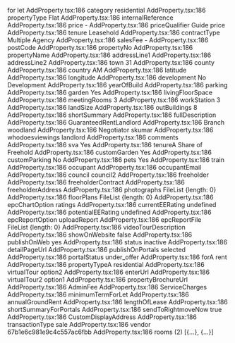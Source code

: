 for let
AddProperty.tsx:186 category residential
AddProperty.tsx:186 propertyType Flat
AddProperty.tsx:186 internalReference 
AddProperty.tsx:186 price -
AddProperty.tsx:186 priceQualifier Guide price
AddProperty.tsx:186 tenure Leasehold
AddProperty.tsx:186 contractType Multiple Agency
AddProperty.tsx:186 salesFee -
AddProperty.tsx:186 postCode 
AddProperty.tsx:186 propertyNo 
AddProperty.tsx:186 propertyName 
AddProperty.tsx:186 addressLine1 
AddProperty.tsx:186 addressLine2 
AddProperty.tsx:186 town 31
AddProperty.tsx:186 county 
AddProperty.tsx:186 country AM
AddProperty.tsx:186 latitude 
AddProperty.tsx:186 longitude 
AddProperty.tsx:186 development No Development
AddProperty.tsx:186 yearOfBuild 
AddProperty.tsx:186 parking 
AddProperty.tsx:186 garden Yes
AddProperty.tsx:186 livingFloorSpace 
AddProperty.tsx:186 meetingRooms 3
AddProperty.tsx:186 workStation 3
AddProperty.tsx:186 landSize 
AddProperty.tsx:186 outBuildings 8
AddProperty.tsx:186 shortSummary 
AddProperty.tsx:186 fullDescription 
AddProperty.tsx:186 GuaranteedRentLandlord 
AddProperty.tsx:186 Branch woodland
AddProperty.tsx:186 Negotiator skumar
AddProperty.tsx:186 whodoesviewings landlord
AddProperty.tsx:186 comments 
AddProperty.tsx:186 sva Yes
AddProperty.tsx:186 tenureA Share of Freehold
AddProperty.tsx:186 customGarden Yes
AddProperty.tsx:186 customParking No
AddProperty.tsx:186 pets Yes
AddProperty.tsx:186 train 
AddProperty.tsx:186 occupant 
AddProperty.tsx:186 occupantEmail 
AddProperty.tsx:186 council council2
AddProperty.tsx:186 freeholder 
AddProperty.tsx:186 freeholderContract 
AddProperty.tsx:186 freeholderAddress 
AddProperty.tsx:186 photographs FileList {length: 0}
AddProperty.tsx:186 floorPlans FileList {length: 0}
AddProperty.tsx:186 epcChartOption ratings
AddProperty.tsx:186 currentEERating undefined
AddProperty.tsx:186 potentialEERating undefined
AddProperty.tsx:186 epcReportOption uploadReport
AddProperty.tsx:186 epcReportFile FileList {length: 0}
AddProperty.tsx:186 videoTourDescription 
AddProperty.tsx:186 showOnWebsite false
AddProperty.tsx:186 publishOnWeb yes
AddProperty.tsx:186 status inactive
AddProperty.tsx:186 detailPageUrl 
AddProperty.tsx:186 publishOnPortals selected
AddProperty.tsx:186 portalStatus under_offer
AddProperty.tsx:186 forA rent
AddProperty.tsx:186 propertyTypeA residential
AddProperty.tsx:186 virtualTour option2
AddProperty.tsx:186 enterUrl 
AddProperty.tsx:186 virtualTour2 option1
AddProperty.tsx:186 propertyBrochureUrl 
AddProperty.tsx:186 AdminFee 
AddProperty.tsx:186 ServiceCharges 
AddProperty.tsx:186 minimumTermForLet 
AddProperty.tsx:186 annualGroundRent 
AddProperty.tsx:186 lengthOfLease 
AddProperty.tsx:186 shortSummaryForPortals 
AddProperty.tsx:186 sendToRightmoveNow true
AddProperty.tsx:186 CustomDisplayAddress 
AddProperty.tsx:186 transactionType sale
AddProperty.tsx:186 vendor 67b1e6c981e9c4c557ac6fbb
AddProperty.tsx:186 rooms (2) [{…}, {…}]